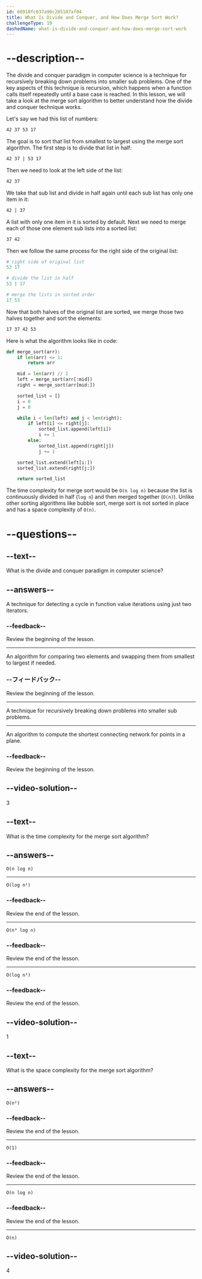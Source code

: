 ```yaml
---
id: 68910fc037a90c285107af04
title: What Is Divide and Conquer, and How Does Merge Sort Work?
challengeType: 19
dashedName: what-is-divide-and-conquer-and-how-does-merge-sort-work
---
```


# --description--

The divide and conquer paradigm in computer science is a technique for recursively breaking down problems into smaller sub problems. One of the key aspects of this technique is recursion, which happens when a function calls itself repeatedly until a base case is reached. In this lesson, we will take a look at the merge sort algorithm to better understand how the divide and conquer technique works.

Let's say we had this list of numbers:

```md
42 37 53 17
```

The goal is to sort that list from smallest to largest using the merge sort algorithm. The first step is to divide that list in half:

```md
42 37 | 53 17
```

Then we need to look at the left side of the list:

```md
42 37
```

We take that sub list and divide in half again until each sub list has only one item in it:

```md
42 | 37
```

A list with only one item in it is sorted by default. Next we need to merge each of those one element sub lists into a sorted list:

```md
37 42
```

Then we follow the same process for the right side of the original list:

```py
# right side of original list
53 17

# divide the list in half
53 | 17

# merge the lists in sorted order
17 53
```

Now that both halves of the original list are sorted, we merge those two halves together and sort the elements:

```markdown
17 37 42 53
```

Here is what the algorithm looks like in code:

```py
def merge_sort(arr):
    if len(arr) <= 1:
        return arr

    mid = len(arr) // 2
    left = merge_sort(arr[:mid])
    right = merge_sort(arr[mid:])

    sorted_list = []
    i = 0
    j = 0

    while i < len(left) and j < len(right):
        if left[i] <= right[j]:
            sorted_list.append(left[i])
            i += 1
        else:
            sorted_list.append(right[j])
            j += 1

    sorted_list.extend(left[i:])
    sorted_list.extend(right[j:])

    return sorted_list
```

The time complexity for merge sort would be `O(n log n)` because the list is continuously divided in half (`log n`) and then merged together (`O(n)`). Unlike other sorting algorithms like bubble sort, merge sort is not sorted in place and has a space complexity of `O(n)`.

# --questions--

## --text--

What is the divide and conquer paradigm in computer science?

## --answers--

A technique for detecting a cycle in function value iterations using just two iterators.

### --feedback--

Review the beginning of the lesson.

---

An algorithm for comparing two elements and swapping them from smallest to largest if needed.

### --フィードバック--

Review the beginning of the lesson.

---

A technique for recursively breaking down problems into smaller sub problems.

---

An algorithm to compute the shortest connecting network for points in a plane.

### --feedback--

Review the beginning of the lesson.

## --video-solution--

3

## --text--

What is the time complexity for the merge sort algorithm?

## --answers--

`O(n log n)`

---

`O(log n²)`

### --feedback--

Review the end of the lesson.

---

`O(n³ log n)`

### --feedback--

Review the end of the lesson.

---

`O(log n³)`

### --feedback--

Review the end of the lesson.

## --video-solution--

1

## --text--

What is the space complexity for the merge sort algorithm?

## --answers--

`O(n²)`

### --feedback--

Review the end of the lesson.

---

`O(1)`

### --feedback--

Review the end of the lesson.

---

`O(n log n)`

### --feedback--

Review the end of the lesson.

---

`O(n)`

## --video-solution--

4

